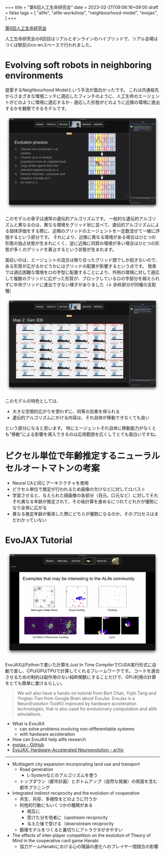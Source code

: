 +++
title = "第6回人工生命研究会"
date = 2023-02-21T09:06:16+09:00
draft = false
tags = [
    "alife",
    "alife-workshop",
    "neighbourhood-model",
    "evojax",
]
+++

[第6回人工生命研究会](https://alife-japan.org/archives/event/workshop006)

人工生命研究会の6回目はリアルとオンラインのハイブリッドで、リアル会場はつくば駅前のco-enスペースで行われました。

# Evolving soft robots in neighboring environments
提案するNeighbourhood Modelという手法が面白かったです。
これは共通祖先からさまざまな環境ニッチに適応したフィンチのように、人工生命のエージェントがどのように環境に適応するか・適応した形態がどのように近隣の環境に進出するかを観察できるモデルです。

![](/images/alifeworkshop6_001.png)

このモデルの骨子は通常の遺伝的アルゴリズムです。
一般的な遺伝的アルゴリズムと異なるのは、異なる環境をグリッド状に並べて、遺伝的アルゴリズムによる個体評価をする際に、近隣のグリッドのエージェントを一定数混ぜて一緒に評価するという部分です。
それにより、近隣に異なる環境がある場合はひとつの形態の独占状態が生まれにくく、逆に近隣に同質の環境が多い場合はひとつの形態が多くのグリッドを寡占するという状態が生まれます。

面白いのは、エージェントの混合は隣り合ったグリッド間でしか起きないので、ある形質が広がるかどうかにはグリッドの配置が影響するという点です。
発表では適応困難な環境をロの字型に配置することにより、外側の環境に対して適応して複数のグリッドに広がった形質が、ブロックしているロの字部分を越えられずに中央グリッドに進出できない様子がありました（↓ 赤枠部分が同種の支配種）

![](/images/alifeworkshop6_002.png)

このモデルの特色としては、
- 大きな空間的広がりを使わずに、同等の効果を得られる
- 遺伝的アルゴリズムにかける内容は、それ自体が移動できなくても良い

という部分になると思います。
特にエージェントそれ自体に移動能力がなくとも"移動"による影響を導入できるのは応用範囲を広くしてとても面白いですね。

# ピクセル単位で年齢推定するニューラルセルオートマトンの考案
- Neural CAと同じアーキテクチャを使用
- ピクセル単位で推定が行われるため画像の欠けなどに対してロバスト
- 学習させると、与えられた顔画像の各部分（目元、口元など）に対してそれぞれ異なる年齢が推定されて、その後計算を進めるにつれてどれかが優勢になり全体に広がる
- 異なる推定年齢が衝突した際にどちらが優勢になるのか、そのプロセスはまだわかっていない

# EvoJAX Tutorial

![](/images/alifeworkshop6_003.png)

EvoJAXはPythonで書いた計算をJust In Time CompilerでCUDA実行形式に自動で直し、CPU/GPU/TPUで計算してくれるフレームワークです。
コードを適合させるための制約は副作用のない純粋関数にすることだけで、GPU利用の計算をとても簡単に書けるらしい。

> We will also have a hands-on tutorial from Bert Chan, Yujin Tang and Yingtao Tian from Google Brain about EvoJax. EvoJax is a NeuroEvolution ToolKit improved by hardware acceleration technologies, that is also used for evolutionary computation and alife simulations.

- What is EvoJAX
  - can solve problems involving non-differentiable systems
  - with hardware acceleration 
- How can EvoJAX help alife research
- [evojax - GitHub](https://github.com/google/evojax)
- [EvoJAX: Hardware-Accelerated Neuroevolution - arXiv](https://arxiv.org/abs/2202.05008)

---

- Multiagent city expansion incorporating land use and transport
  - Road generation 
    - L-Systemなどのアルゴリズムを使う
  - トップダウン（都市計画）とボトムアップ（自然な発展）の両面を含む都市プラニング
- Integrated indirect reciprocity and the evolution of cooperation
  - 共生、共存、多様性をどのように行うか
  - 利他的行動にもいくつかの種類がある
    - 相互に
    - 受けた分を他者に（upstream reciprocity
    - 与えた後で受ける（downstream reciprocity
  - 数理モデルをつくると裏切りにアトラクタがきやすい
- The effects of inter-player competition on the evolution of Theory of Mind in the cooperative card game Hanabi
  - 協力ゲームHanabiにおける心の理論の進化へのプレイヤー間競合の影響

